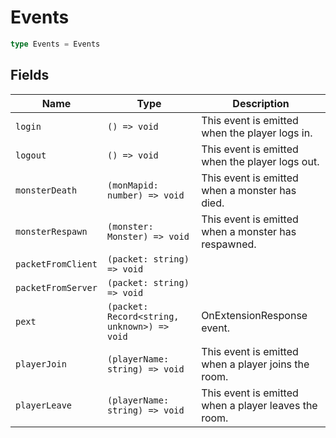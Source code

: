 # Events



```typescript
type Events = Events
```

## Fields

| Name | Type | Description |
|------|------|-------------|
| `login` | `() => void` | This event is emitted when the player logs in. |
| `logout` | `() => void` | This event is emitted when the player logs out. |
| `monsterDeath` | `(monMapid: number) => void` | This event is emitted when a monster has died. |
| `monsterRespawn` | `(monster: Monster) => void` | This event is emitted when a monster has respawned. |
| `packetFromClient` | `(packet: string) => void` |  |
| `packetFromServer` | `(packet: string) => void` |  |
| `pext` | `(packet: Record<string, unknown>) => void` | OnExtensionResponse event. |
| `playerJoin` | `(playerName: string) => void` | This event is emitted when a player joins the room. |
| `playerLeave` | `(playerName: string) => void` | This event is emitted when a player leaves the room. |
